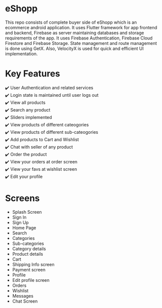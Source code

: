 # eShopp
This repo consists of complete buyer side of eShopp which is an ecommerce android application. It uses Flutter framework for app frontend and backend, Firebase as server maintaining databases and storage requirements of the app. It uses Firebase Authentication, Firebase Cloud Firestore and Firebase Storage. State management and route management is done using GetX. Also, VelocityX is used for quick and efficient UI implementation. 

# Key Features

:heavy_check_mark: User Authentication and related services\
:heavy_check_mark: Login state is maintained until user logs out\
:heavy_check_mark: View all products \
:heavy_check_mark: Search any product\
:heavy_check_mark: Sliders implemented\
:heavy_check_mark: View products of different cateogories\
:heavy_check_mark: View products of different sub-cateogories\
:heavy_check_mark: Add products to Cart and Wishlist\
:heavy_check_mark: Chat with seller of any product\
:heavy_check_mark: Order the product\
:heavy_check_mark: View your orders at order screen\
:heavy_check_mark: View your favs at wishlist screen\
:heavy_check_mark: Edit your profile



# Screens

<ul>
   <li> Splash Screen </li>
   <li> Sign In</li>
   <li> Sign Up </li>
   <li> Home Page </li>
   <li> Search</li>
   <li> Categories</li>
   <li> Sub-categories</li>
   <li> Category details</li>
   <li> Product details </li>
   <li> Cart</li>
   <li> Shipping Info screen</li>
   <li> Payment screen </li>
   <li> Profile</li>
   <li> Edit profile screen </li>
   <li> Orders</li>
   <li> Wishlist</li>
   <li> Messages</li>
   <li> Chat Screen </li>
</ul>
